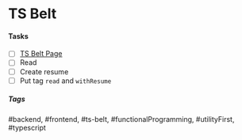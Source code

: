 # TS Belt

#### Tasks
- [ ] [TS Belt Page](https://github.com/mobily/ts-belt)
- [ ] Read
- [ ] Create resume
- [ ] Put tag `read` and `withResume`

##### Tags
#backend, #frontend, #ts-belt, #functionalProgramming, #utilityFirst, #typescript
